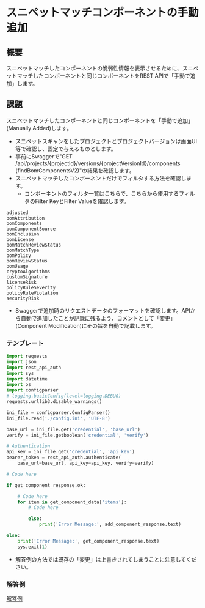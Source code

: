 # スニペットマッチコンポーネントの手動追加
## 概要
スニペットマッチしたコンポーネントの脆弱性情報を表示させるために、スニペットマッチしたコンポーネントと同じコンポーネントをREST APIで「手動で追加」します。


## 課題
スニペットマッチしたコンポーネントと同じコンポーネントを「手動で追加」(Manually Added)します。
* スニペットスキャンをしたプロジェクトとプロジェクトバージョンは画面UI等で確認し、固定で与えるものとします。
* 事前にSwaggerで"GET /api/projects/{projectId}/versions/{projectVersionId}/components (findBomComponentsV2)"の結果を確認します。
* スニペットマッチしたコンポーネントだけでフィルタする方法を確認します。
    * コンポーネントのフィルタ一覧はこちらで、こちらから使用するフィルタのFilter KeyとFilter Valueを確認します。
```
adjusted
bomAttribution
bomComponents
bomComponentSource
bomInclusion
bomLicense
bomMatchReviewStatus
bomMatchType
bomPolicy
bomReviewStatus
bomUsage
cryptoAlgorithms
customSignature
licenseRisk
policyRuleSeverity
policyRuleViolation
securityRisk
```

* Swaggerで追加時のリクエストデータのフォーマットを確認します。APIから自動で追加したことが記録に残るよう、コメントとして「変更」(Component Modification)にその旨を自動で記載します。


### テンプレート

```add_snippet_matched_components_in_bom.py
import requests
import json
import rest_api_auth
import sys
import datetime
import os
import configparser
# logging.basicConfig(level=logging.DEBUG)
requests.urllib3.disable_warnings()

ini_file = configparser.ConfigParser()
ini_file.read('./config.ini', 'UTF-8')

base_url = ini_file.get('credential', 'base_url')
verify = ini_file.getboolean('credential', 'verify')

# Authentication
api_key = ini_file.get('credential', 'api_key')
bearer_token = rest_api_auth.authenticate(
    base_url=base_url, api_key=api_key, verify=verify)

# Code here

if get_component_response.ok:

    # Code here
    for item in get_component_data['items']:
        # Code here

        else:
            print('Error Message:', add_component_response.text)

else:
    print('Error Message:', get_component_response.text)
    sys.exit(1)


```

* 解答例の方法では既存の「変更」は上書きされてしまうことに注意してください。

### 解答例
[解答例](../add_snippet_matched_components_in_bom.py)
